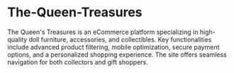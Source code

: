 # The-Queen-Treasures
The Queen's Treasures is an eCommerce platform specializing in high-quality doll furniture, accessories, and collectibles. Key functionalities include advanced product filtering, mobile optimization, secure payment options, and a personalized shopping experience. The site offers seamless navigation for both collectors and gift shoppers.
